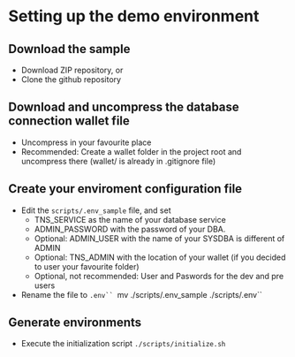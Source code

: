 # Setting up the demo environment
## Download the sample
- Download ZIP repository, or
- Clone the github repository
## Download and uncompress the database connection wallet file
- Uncompress in your favourite place
- Recommended: Create a wallet folder in the project root and uncompress there (wallet/ is already in .gitignore file)
## Create your enviroment configuration file
- Edit the `scripts/.env_sample` file, and set
  - TNS_SERVICE as the name of your database service
  - ADMIN_PASSWORD with the password of your DBA.
  - Optional: ADMIN_USER with the name of your SYSDBA is different of ADMIN
  - Optional: TNS_ADMIN with the location of your wallet (if you decided to user your favourite folder)
  - Optional, not recommended: User and Paswords for the dev and pre users
- Rename the file to `.env``
  `mv ./scripts/.env_sample ./scripts/.env``
## Generate environments
- Execute the initialization script
  `./scripts/initialize.sh`

